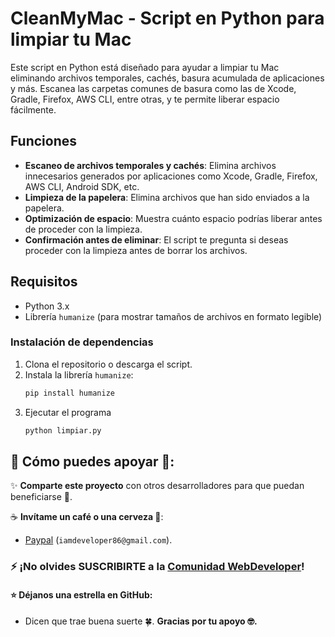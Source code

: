# CleanMyMac - Script en Python para limpiar tu Mac

Este script en Python está diseñado para ayudar a limpiar tu Mac eliminando archivos temporales, cachés, basura acumulada de aplicaciones y más. Escanea las carpetas comunes de basura como las de Xcode, Gradle, Firefox, AWS CLI, entre otras, y te permite liberar espacio fácilmente.

## Funciones

- **Escaneo de archivos temporales y cachés**: Elimina archivos innecesarios generados por aplicaciones como Xcode, Gradle, Firefox, AWS CLI, Android SDK, etc.
- **Limpieza de la papelera**: Elimina archivos que han sido enviados a la papelera.
- **Optimización de espacio**: Muestra cuánto espacio podrías liberar antes de proceder con la limpieza.
- **Confirmación antes de eliminar**: El script te pregunta si deseas proceder con la limpieza antes de borrar los archivos.

## Requisitos

- Python 3.x
- Librería `humanize` (para mostrar tamaños de archivos en formato legible)

### Instalación de dependencias

1. Clona el repositorio o descarga el script.
2. Instala la librería `humanize`:
   ```bash
   pip install humanize
   ```
3. Ejecutar el programa
   ```bash
   python limpiar.py
   ```


## 🙌 Cómo puedes apoyar 📢:

✨ **Comparte este proyecto** con otros desarrolladores para que puedan beneficiarse 📢.

☕ **Invítame un café o una cerveza 🍺**:
   - [Paypal](https://www.paypal.me/iamdeveloper86) (`iamdeveloper86@gmail.com`).

### ⚡ ¡No olvides SUSCRIBIRTE a la [Comunidad WebDeveloper](https://www.youtube.com/WebDeveloperUrianViera?sub_confirmation=1)!


#### ⭐ **Déjanos una estrella en GitHub**:
   - Dicen que trae buena suerte 🍀.
**Gracias por tu apoyo 🤓.**